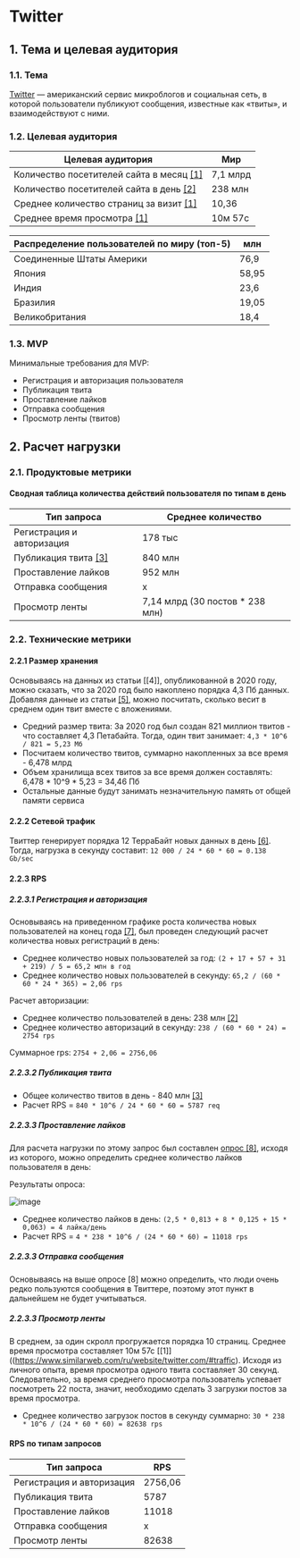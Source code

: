 # Twitter

## 1. Тема и целевая аудитория
### 1.1. Тема
[Twitter](https://twitter.com/) — американский сервис микроблогов и социальная сеть, в которой пользователи публикуют сообщения, известные как «твиты», и взаимодействуют с ними.

### 1.2. Целевая аудитория


| Целевая аудитория| Мир|
|-|-|
| Количество посетителей сайта в месяц [[1]](https://www.similarweb.com/ru/website/twitter.com/#traffic)| 7,1 млрд   |
| Количество посетителей сайта в день [[2]](https://datareportal.com/essential-twitter-stats#:~:text=2021%20report%2C%20published)| 238 млн |
| Среднее количество страниц за визит [[1]](https://www.similarweb.com/ru/website/twitter.com/#traffic)| 10,36 |
| Среднее время просмотра [[1]](https://www.similarweb.com/ru/website/twitter.com/#traffic)| 10м 57с  |

| Распределение пользователей по миру (топ-5)|млн|
|-----------------------------------|-----------|
| Соединенные Штаты Америки | 76,9 |
| Япония | 58,95 |
| Индия | 23,6 |
| Бразилия | 19,05 |
| Великобритания | 18,4 |

### 1.3. MVP
Минимальные требования для MVP:
* Регистрация и авторизация пользователя
* Публикация твита
* Проставление лайков
* Отправка сообщения
* Просмотр ленты (твитов)

## 2. Расчет нагрузки
### 2.1. Продуктовые метрики

#### Сводная таблица количества действий пользователя по типам в день
| Тип запроса | Среднее количество |
|-|-|
| Регистрация и авторизация | 178 тыс |
| Публикация твита [[3]](https://www.internetlivestats.com/) | 840 млн |
| Проставление лайков | 952 млн |
| Отправка сообщения | х |
| Просмотр ленты | 7,14 млрд (30 постов * 238 млн) |

### 2.2. Технические метрики
#### 2.2.1 Размер хранения
Основываясь на данных из статьи [[4]], опубликованной в 2020 году, можно сказать, что за 2020 год было накоплено порядка 4,3 Пб данных. Добавляя данные из статьи [[5]](https://www.renolon.com/number-of-tweets-per-day/), можно посчитать, сколько весит в среднем один твит вместе с вложениями.
* Средний размер твита: За 2020 год был создан 821 миллион твитов - что составляет 4,3 Петабайта. Тогда, один твит занимает: `4,3 * 10^6 / 821 = 5,23 Мб`
* Посчитаем количество твитов, суммарно накопленных за все время - 6,478 млрд
* Объем хранилища всех твитов за все время должен составлять: 6,478 * 10^9 * 5,23 = 34,46 Пб
* Остальные данные будут занимать незначительную память от общей памяти сервиса

#### 2.2.2 Сетевой трафик
Твиттер генерирует порядка 12 ТерраБайт новых данных в день [[6]](https://www.loginradius.com/blog/engineering/handling-cheapest-fuel-data/). Тогда, нагрузка в секунду составит: `12 000 / 24 * 60 * 60 = 0.138 Gb/sec` 

#### 2.2.3 RPS
##### 2.2.3.1 Регистрация и авторизация
Основываясь на приведенном графике роста количества новых пользователей на конец года [[7]](https://earthweb.com/how-many-people-use-twitter/), был проведен следующий расчет количества новых регистраций в день:
* Среднее количество новых пользователей за год: `(2 + 17 + 57 + 31 + 219) / 5 = 65,2 млн в год`
* Среднее количество новых пользователей в секунду: `65,2 / (60 * 60 * 24 * 365) = 2,06 rps`

Расчет авторизации:
* Среднее количество пользователей в день: 238 млн [[2]](https://datareportal.com/essential-twitter-stats#:~:text=2021%20report%2C%20published)
* Среднее количество авторизаций в секунду: `238 / (60 * 60 * 24) = 2754 rps`

Суммарное rps: `2754 + 2,06 = 2756,06`

##### 2.2.3.2 Публикация твита
* Общее количество твитов в день - 840 млн [[3]](https://www.internetlivestats.com/)
* Расчет RPS = `840 * 10^6 / 24 * 60 * 60 = 5787 req`

##### 2.2.3.3 Проставление лайков

Для расчета нагрузки по этому запрос был составлен [опрос [8]](https://docs.google.com/forms/d/e/1FAIpQLSe027RLUx7T4P-YPuxbT3Qa_szRFhHPIcNpuxhL_QzR0JeVuw/viewform?usp=sf_link), исходя из которого, можно определить среднее количество лайков пользователя в день:

Результаты опроса:

![image](https://user-images.githubusercontent.com/92160117/192096434-56219850-5878-44c6-b574-6a3ad5374a5a.png)

* Среднее количество лайков в день: `(2,5 * 0,813 + 8 * 0,125 + 15 * 0,063) = 4 лайка/день`
* Расчет RPS = `4 * 238 * 10^6 / (24 * 60 * 60) = 11018 rps`
##### 2.2.3.3 Отправка сообщения
Основываясь на выше опросе [8] можно определить, что люди очень редко пользуются сообщения в Твиттере, поэтому этот пункт в дальнейшем не будет учитываться.
##### 2.2.3.3 Просмотр ленты
В среднем, за один скролл прогружается порядка 10 страниц. Среднее время просмотра составляет 10м 57с  [[1]]((https://www.similarweb.com/ru/website/twitter.com/#traffic). Исходя из личного опыта, время просмотра одного твита составляет 30 секунд. Следовательно, за время среднего просмотра пользователь успевает посмотреть 22 поста, значит, необходимо сделать 3 загрузки постов за время просмотра.
* Среднее количество загрузок постов в секунду суммарно: `30 * 238 * 10^6 / (24 * 60 * 60) = 82638 rps`

#### RPS по типам запросов
| Тип запроса | RPS |
|-|-|
| Регистрация и авторизация | 2756,06 |
| Публикация твита | 5787 |
| Проставление лайков | 11018 |
| Отправка сообщения | х |
| Просмотр ленты  | 82638 |
